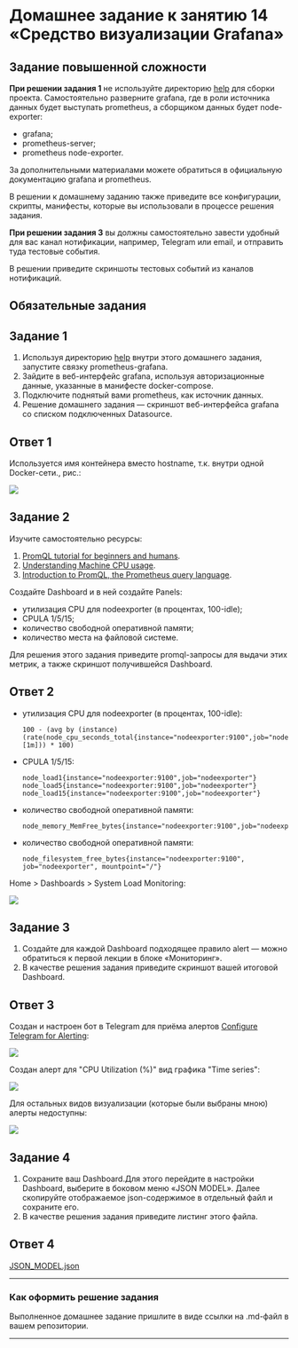 # Домашнее задание к занятию 14 «Средство визуализации Grafana»

## Задание повышенной сложности

**При решении задания 1** не используйте директорию [help](./help) для сборки проекта. Самостоятельно разверните grafana, где в роли источника данных будет выступать prometheus, а сборщиком данных будет node-exporter:

- grafana;
- prometheus-server;
- prometheus node-exporter.

За дополнительными материалами можете обратиться в официальную документацию grafana и prometheus.

В решении к домашнему заданию также приведите все конфигурации, скрипты, манифесты, которые вы 
использовали в процессе решения задания.

**При решении задания 3** вы должны самостоятельно завести удобный для вас канал нотификации, например, Telegram или email, и отправить туда тестовые события.

В решении приведите скриншоты тестовых событий из каналов нотификаций.

## Обязательные задания

## Задание 1

1. Используя директорию [help](./help) внутри этого домашнего задания, запустите связку prometheus-grafana.
1. Зайдите в веб-интерфейс grafana, используя авторизационные данные, указанные в манифесте docker-compose.
1. Подключите поднятый вами prometheus, как источник данных.
1. Решение домашнего задания — скриншот веб-интерфейса grafana со списком подключенных Datasource.

## Ответ 1

Используется имя контейнера вместо hostname, т.к. внутри одной Docker-сети., рис.:

![](img/10-03-01-01.png)


## Задание 2

Изучите самостоятельно ресурсы:

1. [PromQL tutorial for beginners and humans](https://valyala.medium.com/promql-tutorial-for-beginners-9ab455142085).
1. [Understanding Machine CPU usage](https://www.robustperception.io/understanding-machine-cpu-usage).
1. [Introduction to PromQL, the Prometheus query language](https://grafana.com/blog/2020/02/04/introduction-to-promql-the-prometheus-query-language/).

Создайте Dashboard и в ней создайте Panels:

- утилизация CPU для nodeexporter (в процентах, 100-idle);
- CPULA 1/5/15;
- количество свободной оперативной памяти;
- количество места на файловой системе.

Для решения этого задания приведите promql-запросы для выдачи этих метрик, а также скриншот получившейся Dashboard.

## Ответ 2

- утилизация CPU для nodeexporter (в процентах, 100-idle):
    ```
    100 - (avg by (instance) (rate(node_cpu_seconds_total{instance="nodeexporter:9100",job="nodeexporter",mode="idle"}[1m])) * 100)
    ```
- CPULA 1/5/15:
    ```
    node_load1{instance="nodeexporter:9100",job="nodeexporter"}
    node_load5{instance="nodeexporter:9100",job="nodeexporter"}
    node_load15{instance="nodeexporter:9100",job="nodeexporter"}
    ```
- количество свободной оперативной памяти:
    ```
    node_memory_MemFree_bytes{instance="nodeexporter:9100",job="nodeexporter"}
    ```
- количество свободной оперативной памяти:
    ```
    node_filesystem_free_bytes{instance="nodeexporter:9100", job="nodeexporter", mountpoint="/"}
    ```

Home > Dashboards > System Load Monitoring:

![](img/10-03-02-01.png)

## Задание 3

1. Создайте для каждой Dashboard подходящее правило alert — можно обратиться к первой лекции в блоке «Мониторинг».
1. В качестве решения задания приведите скриншот вашей итоговой Dashboard.

## Ответ 3

Создан и настроен бот в Telegram для приёма алертов [Configure Telegram for Alerting](https://grafana.com/docs/grafana/latest/alerting/configure-notifications/manage-contact-points/integrations/configure-telegram/):

![](img/10-03-03-01.png)

Создан алерт для "CPU Utilization (%)" вид графика "Time series":

![](img/10-03-03-02.png)

Для остальных видов визуализации (которые были выбраны мною) алерты недоступны:

![](img/10-03-03-03.png)

## Задание 4

1. Сохраните ваш Dashboard.Для этого перейдите в настройки Dashboard, выберите в боковом меню «JSON MODEL». Далее скопируйте отображаемое json-содержимое в отдельный файл и сохраните его.
1. В качестве решения задания приведите листинг этого файла.

## Ответ 4

[JSON_MODEL.json](JSON_MODEL.json)

---

### Как оформить решение задания

Выполненное домашнее задание пришлите в виде ссылки на .md-файл в вашем репозитории.

---
